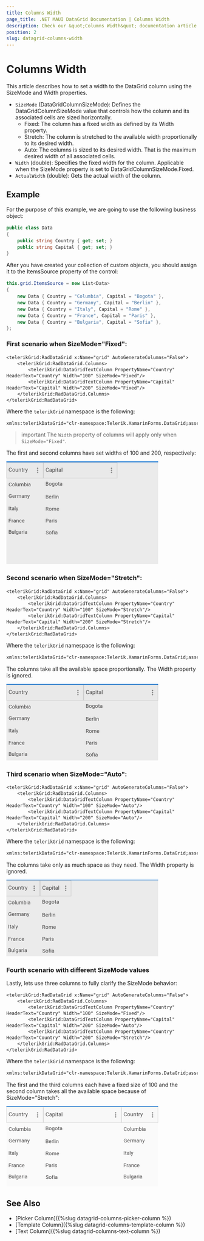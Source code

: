 ```yaml
---
title: Columns Width
page_title: .NET MAUI DataGrid Documentation | Columns Width
description: Check our &quot;Columns Width&quot; documentation article for Telerik DataGrid for .NET MAUI.
position: 2
slug: datagrid-columns-width
---
```


# Columns Width

This article describes how to set a width to the DataGrid column using the SizeMode and Width properties.

* `SizeMode` (DataGridColumnSizeMode): Defines the DataGridColumnSizeMode value that controls how the column and its associated cells are sized horizontally.
  * Fixed: The column has a fixed width as defined by its Width property.
  * Stretch: The column is stretched to the available width proportionally to its desired width.
  * Auto: The columns is sized to its desired width. That is the maximum desired width of all associated cells.
* `Width` (double): Specifies the fixed width for the column. Applicable when the SizeMode property is set to DataGridColumnSizeMode.Fixed.
* `ActualWidth` (double): Gets the actual width of the column.

## Example

For the purpose of this example, we are going to use the following business object:

```C#
public class Data
{
	public string Country { get; set; }
	public string Capital { get; set; }
}
```

After you have created your collection of custom objects, you should assign it to the ItemsSource property of the control:

```C#
this.grid.ItemsSource = new List<Data>
{
    new Data { Country = "Columbia", Capital = "Bogota" },
    new Data { Country = "Germany", Capital = "Berlin" },
    new Data { Country = "Italy", Capital = "Rome" },
    new Data { Country = "France", Capital = "Paris" },
    new Data { Country = "Bulgaria", Capital = "Sofia" },
};
```

### First scenario when SizeMode="Fixed":

```XAML
<telerikGrid:RadDataGrid x:Name="grid" AutoGenerateColumns="False">
	<telerikGrid:RadDataGrid.Columns>
		<telerikGrid:DataGridTextColumn PropertyName="Country" HeaderText="Country" Width="100" SizeMode="Fixed"/>
		<telerikGrid:DataGridTextColumn PropertyName="Capital" HeaderText="Capital" Width="200" SizeMode="Fixed"/>
	</telerikGrid:RadDataGrid.Columns>
</telerikGrid:RadDataGrid>
```

Where the `telerikGrid` namespace is the following:

```xml
xmlns:telerikDataGrid="clr-namespace:Telerik.XamarinForms.DataGrid;assembly=Telerik.Maui.Controls.Compatibility"
```

>important The `Width` property of columns will apply only when `SizeMode="Fixed"`.

The first and second columns have set widths of 100 and 200, respectively:

![DataGrid SizeMode Property](../images/datagrid-columns-width-fixed.png)

### Second scenario when SizeMode="Stretch":

```XAML
<telerikGrid:RadDataGrid x:Name="grid" AutoGenerateColumns="False">
	<telerikGrid:RadDataGrid.Columns>
		<telerikGrid:DataGridTextColumn PropertyName="Country" HeaderText="Country" Width="100" SizeMode="Stretch"/>
		<telerikGrid:DataGridTextColumn PropertyName="Capital" HeaderText="Capital" Width="200" SizeMode="Stretch"/>
	</telerikGrid:RadDataGrid.Columns>
</telerikGrid:RadDataGrid>
```

Where the `telerikGrid` namespace is the following:

```xml
xmlns:telerikDataGrid="clr-namespace:Telerik.XamarinForms.DataGrid;assembly=Telerik.Maui.Controls.Compatibility"
```

The columns take all the available space proportionally. The Width property is ignored.

![DataGrid SizeMode Property](../images/datagrid-columns-width-stretch.png)

### Third scenario when SizeMode="Auto":

```XAML
<telerikGrid:RadDataGrid x:Name="grid" AutoGenerateColumns="False">
	<telerikGrid:RadDataGrid.Columns>
		<telerikGrid:DataGridTextColumn PropertyName="Country" HeaderText="Country" Width="100" SizeMode="Auto"/>
		<telerikGrid:DataGridTextColumn PropertyName="Capital" HeaderText="Capital" Width="200" SizeMode="Auto"/>
	</telerikGrid:RadDataGrid.Columns>
</telerikGrid:RadDataGrid>
```

Where the `telerikGrid` namespace is the following:

```xml
xmlns:telerikDataGrid="clr-namespace:Telerik.XamarinForms.DataGrid;assembly=Telerik.Maui.Controls.Compatibility"
```

The columns take only as much space as they need. The Width property is ignored.

![DataGrid SizeMode Property](../images/datagrid-columns-width-auto.png)

###  Fourth scenario with different SizeMode values

Lastly, lets use three columns to fully clarify the SizeMode behavior:

```XAML
<telerikGrid:RadDataGrid x:Name="grid" AutoGenerateColumns="False">
    <telerikGrid:RadDataGrid.Columns>
        <telerikGrid:DataGridTextColumn PropertyName="Country" HeaderText="Country" Width="100" SizeMode="Fixed"/>
        <telerikGrid:DataGridTextColumn PropertyName="Capital" HeaderText="Capital" Width="200" SizeMode="Auto"/>
        <telerikGrid:DataGridTextColumn PropertyName="Country" HeaderText="Country" Width="200" SizeMode="Stretch"/>
    </telerikGrid:RadDataGrid.Columns>
</telerikGrid:RadDataGrid>
```

Where the `telerikGrid` namespace is the following:

```xml
xmlns:telerikDataGrid="clr-namespace:Telerik.XamarinForms.DataGrid;assembly=Telerik.Maui.Controls.Compatibility"
```

The first and the third columns each have a fixed size of 100 and the second column takes all the available space because of SizeMode="Stretch":

![DataGrid SizeMode Property](../images/datagrid-columns-width.png)

## See Also

- [Picker Column]({%slug datagrid-columns-picker-column %})
- [Template Column]({%slug datagrid-columns-template-column %})
- [Text Column]({%slug datagrid-columns-text-column %})
